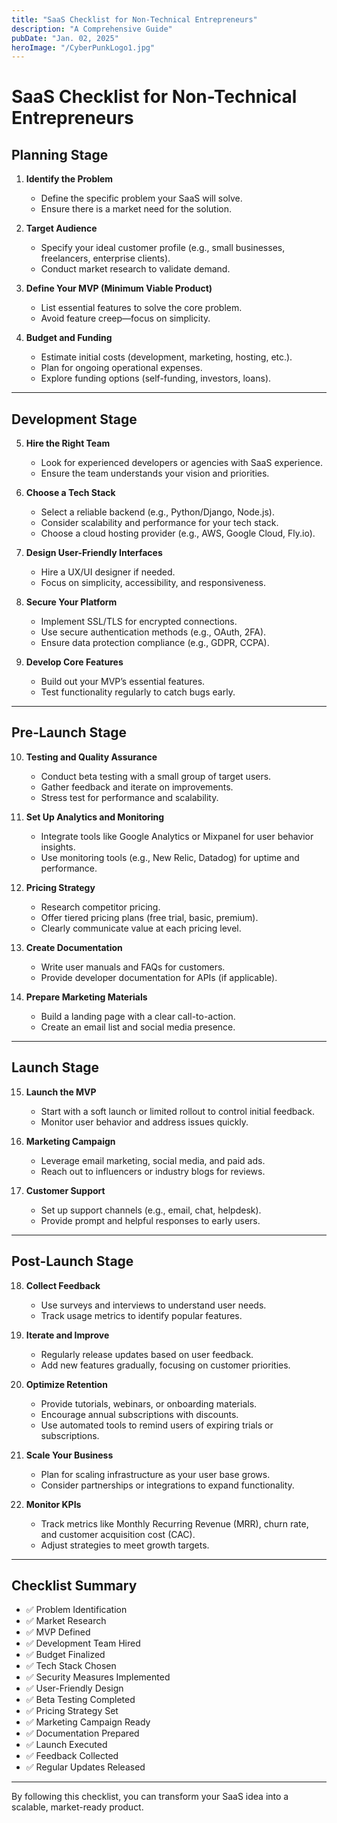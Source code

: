 ```yaml
---
title: "SaaS Checklist for Non-Technical Entrepreneurs"
description: "A Comprehensive Guide"
pubDate: "Jan. 02, 2025"
heroImage: "/CyberPunkLogo1.jpg"
---
```



# SaaS Checklist for Non-Technical Entrepreneurs

## **Planning Stage**
1. **Identify the Problem**
   - Define the specific problem your SaaS will solve.
   - Ensure there is a market need for the solution.

2. **Target Audience**
   - Specify your ideal customer profile (e.g., small businesses, freelancers, enterprise clients).
   - Conduct market research to validate demand.

3. **Define Your MVP (Minimum Viable Product)**
   - List essential features to solve the core problem.
   - Avoid feature creep—focus on simplicity.

4. **Budget and Funding**
   - Estimate initial costs (development, marketing, hosting, etc.).
   - Plan for ongoing operational expenses.
   - Explore funding options (self-funding, investors, loans).

---

## **Development Stage**
5. **Hire the Right Team**
   - Look for experienced developers or agencies with SaaS experience.
   - Ensure the team understands your vision and priorities.

6. **Choose a Tech Stack**
   - Select a reliable backend (e.g., Python/Django, Node.js).
   - Consider scalability and performance for your tech stack.
   - Choose a cloud hosting provider (e.g., AWS, Google Cloud, Fly.io).

7. **Design User-Friendly Interfaces**
   - Hire a UX/UI designer if needed.
   - Focus on simplicity, accessibility, and responsiveness.

8. **Secure Your Platform**
   - Implement SSL/TLS for encrypted connections.
   - Use secure authentication methods (e.g., OAuth, 2FA).
   - Ensure data protection compliance (e.g., GDPR, CCPA).

9. **Develop Core Features**
   - Build out your MVP’s essential features.
   - Test functionality regularly to catch bugs early.

---

## **Pre-Launch Stage**
10. **Testing and Quality Assurance**
    - Conduct beta testing with a small group of target users.
    - Gather feedback and iterate on improvements.
    - Stress test for performance and scalability.

11. **Set Up Analytics and Monitoring**
    - Integrate tools like Google Analytics or Mixpanel for user behavior insights.
    - Use monitoring tools (e.g., New Relic, Datadog) for uptime and performance.

12. **Pricing Strategy**
    - Research competitor pricing.
    - Offer tiered pricing plans (free trial, basic, premium).
    - Clearly communicate value at each pricing level.

13. **Create Documentation**
    - Write user manuals and FAQs for customers.
    - Provide developer documentation for APIs (if applicable).

14. **Prepare Marketing Materials**
    - Build a landing page with a clear call-to-action.
    - Create an email list and social media presence.

---

## **Launch Stage**
15. **Launch the MVP**
    - Start with a soft launch or limited rollout to control initial feedback.
    - Monitor user behavior and address issues quickly.

16. **Marketing Campaign**
    - Leverage email marketing, social media, and paid ads.
    - Reach out to influencers or industry blogs for reviews.

17. **Customer Support**
    - Set up support channels (e.g., email, chat, helpdesk).
    - Provide prompt and helpful responses to early users.

---

## **Post-Launch Stage**
18. **Collect Feedback**
    - Use surveys and interviews to understand user needs.
    - Track usage metrics to identify popular features.

19. **Iterate and Improve**
    - Regularly release updates based on user feedback.
    - Add new features gradually, focusing on customer priorities.

20. **Optimize Retention**
    - Provide tutorials, webinars, or onboarding materials.
    - Encourage annual subscriptions with discounts.
    - Use automated tools to remind users of expiring trials or subscriptions.

21. **Scale Your Business**
    - Plan for scaling infrastructure as your user base grows.
    - Consider partnerships or integrations to expand functionality.

22. **Monitor KPIs**
    - Track metrics like Monthly Recurring Revenue (MRR), churn rate, and customer acquisition cost (CAC).
    - Adjust strategies to meet growth targets.

---

## **Checklist Summary**
- ✅ Problem Identification
- ✅ Market Research
- ✅ MVP Defined
- ✅ Development Team Hired
- ✅ Budget Finalized
- ✅ Tech Stack Chosen
- ✅ Security Measures Implemented
- ✅ User-Friendly Design
- ✅ Beta Testing Completed
- ✅ Pricing Strategy Set
- ✅ Marketing Campaign Ready
- ✅ Documentation Prepared
- ✅ Launch Executed
- ✅ Feedback Collected
- ✅ Regular Updates Released

---

By following this checklist, you can transform your SaaS idea into a scalable, market-ready product.
